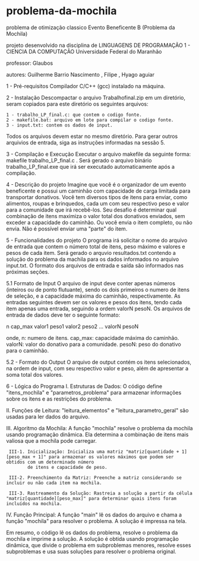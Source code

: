 # problema-da-mochila
 problema de otimização classico
Evento Beneficente B (Problema da Mochila)

projeto desenvolvido na disciplina de LINGUAGENS DE PROGRAMAÇÃO 1 - CIENCIA DA COMPUTAÇÃO
Universidade Federal do Maranhão

professor: Glaubos

autores: Guilherme Barrio Nascimento , Filipe , Hyago aguiar

1 - Pré-requisitos
Compilador C/C++ (gcc) instalado na máquina.

2 - Instalação
Descompactar o arquivo Trabalhofinal.zip em um diretório, seram copiados para este diretório os seguintes arquivos:

	1 - trabalho_LP_final.c: que contem o codigo fonte.
	2 - makefile.bat: arquivo em lote para compilar o codigo fonte.
	3 - input.txt: contem os dados de input.

Todos os arquivos devem estar no mesmo diretório.
Para gerar outros arquivios de entrada, siga as instruções informadas na sessão 5.

3 - Compilação e Execução
Executar o arquivo makefile da seguinte forma: makefile  trabalho_LP_final.c  .
Será gerado o arquivo binário  trabalho_LP_final.exe que irá ser executado automaticamente após a compilação.

4 - Descrição do projeto
Imagine que você é o organizador de um evento beneficente e possui um caminhão com capacidade de carga limitada para transportar donativos. 
Você tem diversos tipos de itens para enviar, como alimentos, roupas e brinquedos, cada um com seu respectivo peso e valor para a comunidade que irá recebê-los.
Seu desafio é determinar qual combinação de itens maximiza o valor total dos donativos enviados, sem exceder a capacidade do caminhão. 
Ou você envia o item completo, ou não envia. Não é possível enviar uma "parte" do item.

5 - Funcionalidades do projeto
O programa irá solicitar o nome do arquivo de entrada que contem o número total de itens, peso máximo e valores e pesos de cada item.
Será gerado o arquvio resultados.txt contendo a solução do problema da machila para os dados informados no arquivo input.txt.
O formato dos arquivos de entrada e saída são informados nas próximas seções.
 
5.1 Formato de Input
O arquivo de input deve conter apenas números (inteiros ou de ponto flutuante), sendo os dois primeiros o numero de itens de seleção, e a capacidade máxima do caminhão, respectivamente.
As entradas seguintes devem ser os valores e pesos dos itens, tendo cada item apenas uma entrada, seguindo a ordem valorN pesoN.
Os arquivos de entrada de dados deve ter o seguinte formato:

n      cap_max
valor1 peso1
valor2 peso2
...
valorN pesoN

onde,
n: numero de itens.
cap_max: capacidade máxima do caminhão.
valorN: valor do donativo para a comunidade.
pesoN: peso do donativo para o caminhão.

5.2 - Formato do Output
O arquivo de output contém os itens selecionados, na ordem de input, com seu respectivo valor e peso, além de apresentar a soma total dos valores.

6 - Lógica do Programa
  I. Estruturas de Dados: O código define "itens_mochila" e "parametros_problema" para armazenar informações sobre os itens e as restrições do problema.

  II. Funções de Leitura: "leitura_elementos" e "leitura_parametro_geral" são usadas para ler dados do arquivo.

  III. Algoritmo da Mochila: A função "mochila" resolve o problema da mochila usando programação dinâmica. 
       Ela determina a combinação de itens mais valiosa que a mochila pode carregar.

     III-1. Inicialização: Inicializa uma matriz "matriz[quantidade + 1][peso_max + 1]" para armazenar os valores máximos que podem ser obtidos com um determinado número 
            de itens e capacidade de peso.
   
     III-2. Preenchimento da Matriz: Preenche a matriz considerando se incluir ou não cada item na mochila.
   
     III-3. Rastreamento da Solução: Rastreia a solução a partir da célula "matriz[quantidade][peso_max]" para determinar quais itens foram incluídos na mochila.

  IV. Função Principal: A função "main" lê os dados do arquivo e chama a função "mochila" para resolver o problema. A solução é impressa na tela.

 Em resumo, o código lê os dados do problema, resolve o problema da mochila e imprime a solução. 
 A solução é obtida usando programação dinâmica, que divide o problema em subproblemas menores, resolve esses subproblemas e usa suas soluções para resolver o problema 
 original.